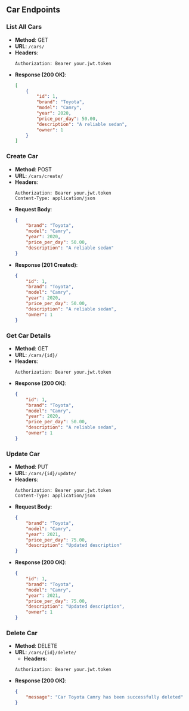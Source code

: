 ## Car Endpoints

### List All Cars
- **Method**: GET
- **URL**: `/cars/`
- **Headers**:
  ```
  Authorization: Bearer your.jwt.token
  ```
- **Response (200 OK)**:
  ```json
  [
      {
          "id": 1,
          "brand": "Toyota",
          "model": "Camry",
          "year": 2020,
          "price_per_day": 50.00,
          "description": "A reliable sedan",
          "owner": 1
      }
  ]
  ```

### Create Car
- **Method**: POST
- **URL**: `/cars/create/`
- **Headers**:
  ```
  Authorization: Bearer your.jwt.token
  Content-Type: application/json
  ```
- **Request Body**:
  ```json
  {
      "brand": "Toyota",
      "model": "Camry",
      "year": 2020,
      "price_per_day": 50.00,
      "description": "A reliable sedan"
  }
  ```
- **Response (201 Created)**:
  ```json
  {
      "id": 1,
      "brand": "Toyota",
      "model": "Camry",
      "year": 2020,
      "price_per_day": 50.00,
      "description": "A reliable sedan",
      "owner": 1
  }
  ```

### Get Car Details
- **Method**: GET
- **URL**: `/cars/{id}/`
- **Headers**:
  ```
  Authorization: Bearer your.jwt.token
  ```
- **Response (200 OK)**:
  ```json
  {
      "id": 1,
      "brand": "Toyota",
      "model": "Camry",
      "year": 2020,
      "price_per_day": 50.00,
      "description": "A reliable sedan",
      "owner": 1
  }
  ```

### Update Car
- **Method**: PUT
- **URL**: `/cars/{id}/update/`
- **Headers**:
  ```
  Authorization: Bearer your.jwt.token
  Content-Type: application/json
  ```
- **Request Body**:
  ```json
  {
      "brand": "Toyota",
      "model": "Camry",
      "year": 2021,
      "price_per_day": 75.00,
      "description": "Updated description"
  }
  ```
- **Response (200 OK)**:
  ```json
  {
      "id": 1,
      "brand": "Toyota",
      "model": "Camry",
      "year": 2021,
      "price_per_day": 75.00,
      "description": "Updated description",
      "owner": 1
  }
  ```

### Delete Car
- **Method**: DELETE
- **URL**: `/cars/{id}/delete/`
  - **Headers**:
  ```
  Authorization: Bearer your.jwt.token
  ```
- **Response (200 OK)**:
  ```json
  {
      "message": "Car Toyota Camry has been successfully deleted"
  }
  ```

